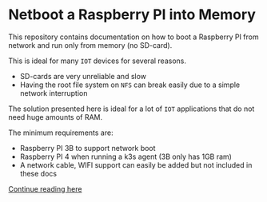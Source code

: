 # Netboot a Raspberry PI into Memory

This repository contains documentation on how to boot a Raspberry PI from network and run only from memory (no SD-card).  

This is ideal for many `IOT` devices for several reasons.  

- SD-cards are very unreliable and slow
- Having the root file system on `NFS` can break easily due to a simple network interruption

The solution presented here is ideal for a lot of `IOT` applications that do not need huge amounts of RAM.  

The minimum requirements are:

- Raspberry PI 3B to support network boot
- Raspberry PI 4 when running a k3s agent (3B only has 1GB ram)
- A network cable, WIFI support can easily be added but not included in these docs

[Continue reading here](./docs/01_index.md)
